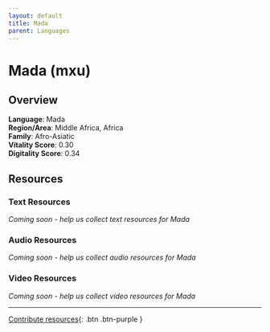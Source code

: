 ```yaml
---
layout: default
title: Mada
parent: Languages
---
```


# Mada (mxu)

## Overview

**Language**: Mada  
**Region/Area**: Middle Africa, Africa  
**Family**: Afro-Asiatic  
**Vitality Score**: 0.30  
**Digitality Score**: 0.34  

## Resources

### Text Resources
*Coming soon - help us collect text resources for Mada*

### Audio Resources
*Coming soon - help us collect audio resources for Mada*

### Video Resources
*Coming soon - help us collect video resources for Mada*

---

[Contribute resources](https://fairtrain.github.io/){: .btn .btn-purple }
